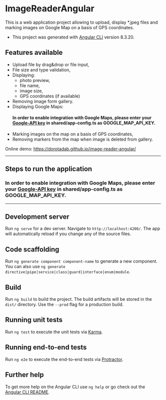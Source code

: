 # ImageReaderAngular


This is a web application project allowing to upload, display *.jpeg files and marking images on Google Map on a basis of GPS coordinates.

* This project was generated with [Angular CLI](https://github.com/angular/angular-cli) version 8.3.20.

## Features available ##
* Upload file by drag&drop or file input,
* File size and type validation,
* Displaying: 
  * photo preview, 
  * file name, 
  * image size,
  * GPS coordinates (if available)
* Removing image form gallery.
* Displaying Google Maps:
  #### In order to enable integration with Google Maps, please enter your [Google-API key](https://support.google.com/googleapi/answer/6158862?hl=en) in shared/app-config.ts as GOOGLE_MAP_API_KEY. ####
* Marking images on the map on a basis of GPS coordinates,
* Removing markers from the map when image is deleted from gallery.

Online demo: https://dorotadab.github.io/image-reader-angular/

------------------

##  Steps to run the application ##

### In order to enable integration with Google Maps, please enter your [Google-API key](https://support.google.com/googleapi/answer/6158862?hl=en) in shared/app-config.ts as GOOGLE_MAP_API_KEY. ###

------------------

## Development server

Run `ng serve` for a dev server. Navigate to `http://localhost:4200/`. The app will automatically reload if you change any of the source files.

## Code scaffolding

Run `ng generate component component-name` to generate a new component. You can also use `ng generate directive|pipe|service|class|guard|interface|enum|module`.

## Build

Run `ng build` to build the project. The build artifacts will be stored in the `dist/` directory. Use the `--prod` flag for a production build.

## Running unit tests

Run `ng test` to execute the unit tests via [Karma](https://karma-runner.github.io).

## Running end-to-end tests

Run `ng e2e` to execute the end-to-end tests via [Protractor](http://www.protractortest.org/).

## Further help

To get more help on the Angular CLI use `ng help` or go check out the [Angular CLI README](https://github.com/angular/angular-cli/blob/master/README.md).
